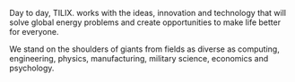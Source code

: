 Day to day, TILIX. works with the ideas, innovation and technology that will solve global energy problems and create opportunities to make life better for everyone. 

We stand on the shoulders of giants from fields as diverse as computing, engineering, physics, manufacturing, military science, economics and psychology.
